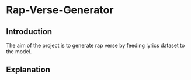 # Rap-Verse-Generator

## Introduction
The aim of the project is to generate rap verse by feeding lyrics dataset to the model.

## Explanation
